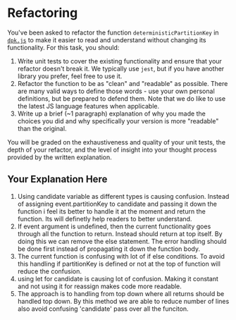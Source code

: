 # Refactoring

You've been asked to refactor the function `deterministicPartitionKey` in [`dpk.js`](dpk.js) to make it easier to read and understand without changing its functionality. For this task, you should:

1. Write unit tests to cover the existing functionality and ensure that your refactor doesn't break it. We typically use `jest`, but if you have another library you prefer, feel free to use it.
2. Refactor the function to be as "clean" and "readable" as possible. There are many valid ways to define those words - use your own personal definitions, but be prepared to defend them. Note that we do like to use the latest JS language features when applicable.
3. Write up a brief (~1 paragraph) explanation of why you made the choices you did and why specifically your version is more "readable" than the original.

You will be graded on the exhaustiveness and quality of your unit tests, the depth of your refactor, and the level of insight into your thought process provided by the written explanation.

## Your Explanation Here

1. Using candidate variable as different types is causing confusion. Instead of assigning event.partitionKey to candidate and passing it down the function i feel its better to handle it at the moment and return the function. Its will definetly help readers to better understand.
2. If event argument is undefined, then the current functionality goes through all the function to return. Instead should return at top itself. By doing this we can remove the else statement. The error handling should be done first instead of propagating it down the function body.
3. The current function is confusing with lot of if else conditions. To avoid this handling if partitionKey is defined or not at the top of function will reduce the confusion.
4. using let for candidate is causing lot of confusion. Making it constant and not using it for reassign makes code more readable.
5. The approach is to handling from top down where all returns should be handled top down. By this method we are able to reduce number of lines also avoid confusing 'candidate' pass over all the funciton.